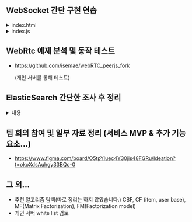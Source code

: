 
## WebSocket 간단 구현 연습

<details>
<summary>index.html</summary>
<div markdown="1">

```
<!DOCTYPE html>
<html lang="ko">
  <head>
    <meta charset="UTF-8" />
    <meta
      name="viewport"
      content="width=device-width, initial
scale=1.0"
    />
    <title>Websocket 실습</title>
    <script>
      const ws = new WebSocket("ws://localhost:8001");
      let username = "";

      ws.onmessage = function (event) {
        const data = JSON.parse(event.data);

        console.log(data);
        if (data.type === "count") {
          // 접속한 인원 수 업데이트
          document.getElementById(
            "clientCount"
          ).innerText = `현재 접속 인원: ${data.count}`;
        } else if (data.type === "message") {
          // 채팅 메시지 표시
          const messageElement = document.createElement("p");
          messageElement.innerText = `${data.username}: ${data.message}`;
          document.getElementById("chatBox").appendChild(messageElement);
        }
      };

      function setUsername() {
        const name = prompt("이름을 입력하세요:");
        if (name) {
          username = name;
          document.getElementById(
            "usernameDisplay"
          ).innerText = `이름: ${username}`;
        }
      }

      function sendMsg() {
        const message = document.getElementById("messageInput").value;
        if (message && username) {
          const messageData = {
            username: username,
            message: message,
          };
          ws.send(JSON.stringify(messageData));
          document.getElementById("messageInput").value = ""; // 입력란 비우기
        } else if (!username) {
          alert("이름부터 설정!");
        }
      }
    </script>
  </head>
  <body>
    <h1>WebSocket 실습 과제</h1>
    <p id="clientCount">현재 접속 인원: 0</p>
    <button onclick="setUsername()">이름 설정</button>
    <p id="usernameDisplay">이름: 설정되지 않음</p>
    <div
      id="chatBox"
      style="
        border: 1px solid #ccc;
        height: 300px;
        overflow-y: scroll;
        padding: 10px;
      "
    ></div>
    <input type="text" id="messageInput" placeholder="메시지를 입력하세요" />
    <button onclick="sendMsg()">전송</button>
  </body>
</html>
```

</div>
</details>

<details>
<summary>index.js</summary>
<div markdown="1">

```
console.log("Server is starting...");

const express = require("express");
const { WebSocketServer } = require("ws");
const app = express();

app.use(express.static("front"));

app.listen(8000, () => {
  console.log(`Sever listening on port 8000`);
});

const wss = new WebSocketServer({ port: 8001 });

let clients = [];

wss.on("connection", (ws) => {
  clients.push(ws);
  broadcastClientsCount();

  ws.on("message", (message) => {
    const data = JSON.parse(message);
    console.log(`Received from client: ${data.username} -> ${data.messsage}`);
    broadcastMessage(data.username, data.message);
  });

  ws.on("close", () => {
    clients = clients.filter((client) => client !== ws);
    broadcastClientsCount();
  });
});

function broadcastClientsCount() {
  const count = clients.length;
  clients.forEach((client) => {
    client.send(JSON.stringify({ type: "count", count }));
  });
}

function broadcastMessage(username, message) {
  clients.forEach((client) => {
    client.send(JSON.stringify({ type: "message", username, message }));
  });
}
```

</div>
</details>

## WebRtc 예제 분석 및 동작 테스트

- https://github.com/isemae/webRTC_peerjs_fork

  (개인 서버를 통해 테스트)

## ElasticSearch 간단한 조사 후 정리
<details>
<summary>내용</summary>
<div markdown="1">

- Apache Lucene에 구축되어 배포된 검색 및 분석 엔진
- 2020년 7.11 버전 이후에는 상업적으로 클라우드에서 호스팅할 경우 제한이 생긴다.
    - 이 경우 Elasticsearch의 fork에서 생긴 OpenSearch를 주로 사용한다.
- 검색 기능이 특화된 NOSQL의 일종으로 분류되기도 한다.
    - 단일 문서 레벨에서는 트랜잭션 처리가 가능하나, 다중 문서에 대해서는 제한적이다.
- 구조
    - Cluster : 여러 노드를 그룹화하여 하나의 검색 및 분석 시스템으로 작동
        - Nodes : 클러스터를 구성하는 서버. 데이터를 저장하고, 검색 요청을 처리 (부여된 역할에 따라 다르게 부름 ex) Master Node는 Node, Cluster을 관리한다.)
        - Index : 데이터를 저장하는 논리적 그룹, 하나 이상의 샤드로 구성
            - Shard : 데이터 분산 저장을 위해 인덱스를 나눈 작은 단위
                - Primary Shard에 원본, Replica Shard에 백업 데이터를 저장

- 주요 기능
    - 역색인
        - 문서의 위치에 대한 색인을 바탕으로 빠르게 그 문서에 접근하는 일반적인 방식과 달리 “문서 내 문자와 같은 내용물의 정보를 색인하는 경우”
        - 예시
            
            ```jsx
            문서1: "Elasticsearch는 검색 엔진이다."
            문서2: "Elasticsearch는 역색인을 사용한다."
            
            역색인:
            "Elasticsearch" → [문서1, 문서2]
            "검색" → [문서1]
            "역색인" → [문서2]
            ```
            
        - 캐싱과의 차이점
            - 역색인은 검색 과정의 최적화를 위해 데이터를 구조화된 방식으로 저장한 것이고, 캐싱은 데이터를 활용한 처리 결과를 임시로 저장하는 기술로 차이가 있다.

- RDBMS와의 용어 비교
    
    
    | ES | RDBMS | 설명 |
    | --- | --- | --- |
    | Index | Database | E : 인덱스는 여러 도큐먼트를 포함한다.
    R : 데이터베이스가 여러 테이블을 포함한다. |
    | Shard | Partition | 데이터 분산 저장 단위. 
    E : 샤드는 클러스터의 여러 노드에 분산 저장되어 사용되기도 한다.
    R: 파티션은 보통 하나의 서버에서 동작. |
    | Type
    (7.x 이후는 쓰지 않는다.) | Table | E : Index의 논리적 구조. (Lucene에서 동일한 이름을 가질 경우 동일한 타입으로 설정하지 않으면 많은 데이터 충돌을 유발해서 없앴다.)
    R : Attribution으로 이루어진 스키마와 정보가 담긴 Row로 구성됨 |
    | Document | Row | E : JSON 형식으로 저장.
    R : 테이블의 한 행. |
    | Field | Column | E :  type(위 Type과는 다름)으로 저장할 데이터 정
    R : 테이블의 한 열 |
    | Schema | Mapping | E : 인덱스에 대한 데이터 구조 정의(필드 타입 …)
    R : 테이블의 속성 정의 |
    | Query DSL | Query (SQL) | 주로 사용하는 언어 |
    | Refresh / Replication | Transaction | 데이터 일관성을 유지하기 위한 메커니즘. |
- RDBMS와의 SQL 비교
    
    
    | ES HTTP Method | RDBMS SQL |
    | --- | --- |
    | GET | SELECT |
    | PUT | INSERT |
    | POST | UPDATE, SELECT |
    | DELETE | DELETE |
    | HEAD(인덱스 확인) |  |

- 실제로 사용한다면?
    - 많은 리소스를 소비해서라도 빠른 탐색이 필요한 상황
        - 실시간 로그 분석, 실시간 추천 등
        - 적절한 매칭이 빠르게 이루어지도록 태그 탐색 등
    - 풀 텍스트 검색이 필요한 상황 (특히 한글의 형태소 등을 구분해주는 플러그인들이 풍부하다.)

</div>
</details>

## 팀 회의 참여 및 일부 자료 정리 (서비스 MVP & 추가 기능 요소...)

- https://www.figma.com/board/O5tpYluec4Y30jis48FGRu/Ideation?t=okoXdsAuhgy33BQc-0

## 그 외...
- 추천 알고리즘 탐색(따로 정리는 하지 않았습니다.)
  CBF, CF (item, user base), MF(Matrix Factorization), FM(Factorization model)
- 개인 서버 white list 검토 
